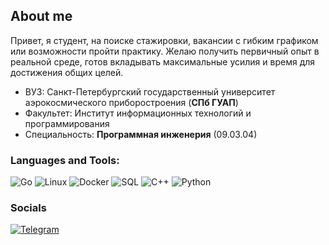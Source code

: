 ## About me
Привет, я студент, на поиске стажировки, вакансии с гибким графиком или возможности пройти практику. Желаю получить первичный опыт в реальной среде, готов вкладывать максимальные усилия и время для достижения общих целей.
* ВУЗ: Санкт-Петербургский государственный университет аэрокосмического приборостроения (**СПб ГУАП**)
* Факультет: Институт информационных технологий и программирования
* Специальность: **Программная инженерия** (09.03.04)

### Languages and Tools:
![Go](https://img.shields.io/badge/-Go-090909?style=for-the-badge&logo=Go)
![Linux](https://img.shields.io/badge/-Linux-090909?style=for-the-badge&logo=Linux&logoColor=0066CC)
![Docker](https://img.shields.io/badge/-SQL-090909?style=for-the-badge&logo=PostgresQL&logoColor=3399FF)
![SQL](https://img.shields.io/badge/-Docker-090909?style=for-the-badge&logo=Docker)
![C++](https://img.shields.io/badge/-C++-090909?style=for-the-badge&logo=C%2b%2b&logoColor=6296CC)
![Python](https://img.shields.io/badge/-Python-090909?style=for-the-badge&logo=Python)

### Socials
[![Telegram](https://img.shields.io/badge/-Telegram-090909?style=for-the-badge&logo=telegram&logoColor=27A0D9)](https://t.me/andrey200ok)